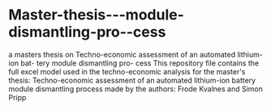 # Master-thesis---module-dismantling-pro--cess
a masters thesis on Techno-economic assessment of an automated lithium-ion bat- tery module dismantling pro- cess
This repository file contains the full excel model used in the techno-economic analysis for the master's thesis: Techno-economic assessment of an automated lithium-ion battery module dismantling process 
made by the authors: Frode Kvalnes and Simon Pripp 

